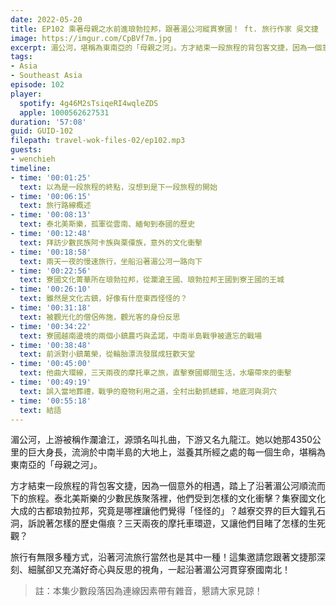 ```yaml
---
date: 2022-05-20
title: EP102 乘著母親之水前進琅勃拉邦，跟著湄公河縱貫寮國！ ft. 旅行作家 吳文捷
image: https://imgur.com/CpBVf7m.jpg
excerpt: 湄公河，堪稱為東南亞的「母親之河」。方才結束一段旅程的背包客文捷，因為一個意外的相遇，踏上了順流而下的旅程，從泰北美斯樂、古都琅勃拉邦、鄉間小鎮到他曲大環的摩托車之旅，他們眼中的寮國是個怎樣的地方？讓我們跟著文捷一起去看看吧！
tags:
- Asia
- Southeast Asia
episode: 102
player:
  spotify: 4g46M2sTsiqeRI4wqleZDS
  apple: 1000562627531
duration: '57:08'
guid: GUID-102
filepath: travel-wok-files-02/ep102.mp3
guests:
- wenchieh
timeline:
- time: '00:01:25'
  text: 以為是一段旅程的終點，沒想到是下一段旅程的開始
- time: '00:06:15'
  text: 旅行路線概述
- time: '00:08:13'
  text: 泰北美斯樂，孤軍從雲南、緬甸到泰國的歷史
- time: '00:12:48'
  text: 拜訪少數民族阿卡族與栗僳族，意外的文化衝擊
- time: '00:18:58'
  text: 兩天一夜的慢速旅行，坐船沿著湄公河一路向下
- time: '00:22:56'
  text: 寮國文化菁華所在琅勃拉邦，從瀾滄王國、琅勃拉邦王國到寮王國的王城
- time: '00:26:10'
  text: 雖然是文化古鎮，好像有什麼東西怪怪的？
- time: '00:31:18'
  text: 被觀光化的僧侶佈施，觀光客的身份反思
- time: '00:34:22'
  text: 寮國越南邊境的兩個小鎮農巧與孟諾，中南半島戰爭被遺忘的戰場
- time: '00:38:48'
  text: 前派對小鎮萬榮，從輪胎漂流發展成狂歡天堂
- time: '00:45:00'
  text: 他曲大環線，三天兩夜的摩托車之旅，直擊寮國鄉間生活，水壩帶來的衝擊
- time: '00:49:19'
  text: 誤入當地葬禮，戰爭的廢物利用之道，全村出動抓蟋蟀，地底河與洞穴
- time: '00:55:18'
  text: 結語
---
```

湄公河，上游被稱作瀾滄江，源頭名叫扎曲，下游又名九龍江。她以她那4350公里的巨大身長，流淌於中南半島的大地上，滋養其所經之處的每一個生命，堪稱為東南亞的「母親之河」。

方才結束一段旅程的背包客文捷，因為一個意外的相遇，踏上了沿著湄公河順流而下的旅程。泰北美斯樂的少數民族聚落裡，他們受到怎樣的文化衝擊？集寮國文化大成的古都琅勃拉邦，究竟是哪裡讓他們覺得「怪怪的」？越寮交界的巨大鐘乳石洞，訴說著怎樣的歷史傷痕？三天兩夜的摩托車環遊，又讓他們目睹了怎樣的生死觀？

旅行有無限多種方式，沿著河流旅行當然也是其中一種！這集邀請您跟著文捷那深刻、細膩卻又充滿好奇心與反思的視角，一起沿著湄公河貫穿寮國南北！

> 註：本集少數段落因為連線因素帶有雜音，懇請大家見諒！
